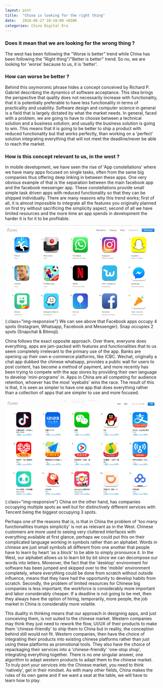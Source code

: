 ```yaml
---
layout: post
title:  "China is looking for the right thing"
date:   2018-06-27 10:10:00 +0200
categories: China Digital Era
---
```


### Does it mean that we are looking for the wrong thing ?
The west has been following the "Worse is better" trend while China has been following the "Right thing"/"Better is better" trend. So no, we are looking for 'worse' because to us, it is 'better'.

### How can worse be better ?
Behind this oxymoronic phrase hides a concept conceived by Richard P. Gabriel describing the dynamics of software acceptance. This idea brings the perspective that quality does not necessarily increase with functionality, that it is potentially preferable to have less functionality in terms of practicality and usability.
Software design and computer science in general is a field that is largely dictated by what the market needs. In general, faced with a problem, we are going to have to choose between a technical solution and a business solution; and usually the business solution is going to win. This means that it is going to be better to ship a product with reduced functionality but that works perfectly, than working on a 'perfect' solution integrating everything that will not meet the deadline/never be able to reach the market.

### How is this concept relevant to us, in the west ?
In mobile development, we have seen the rise of 'App constellations' where we have many apps focused on single tasks, often from the same big companies thus offering deep linking in between these apps. One very obvious example of that is the separation between the main facebook app and the facebook messenger app. These constellations provide small simple task driven apps with reduced functionality so that they can be shipped individually. There are many reasons why this trend works; first of all, it is almost impossible to integrate all the features you originally planned on first try without sacrificing the simplicity aspect; second of all we have limited resources and the more time an app spends in development the harder it is for it to be profitable.


![US-app-store-chart](/img/US_app_store_chart.png){:class="img-responsive"}
We can see above that Facebook apps occupy 4 spots (Instagram, Whatsapp, Facebook and Messenger). Snap occupies 2 spots (Snapchat & Bitmoji).


China follows the exact opposite approach. Over there, everyone does everything, apps are jam-packed with features and functionalities that to us seem completely irrelevant to the primary use of the app. Banks are opening up their own e-commerce platforms, like ICBC. Wechat, originally a chat app dubbed the chinese whatsapp, provides a public wall for users to post content, has become a method of payment, and more recently has been trying to compete with the app stores by providing their own language to develop 'mini-programs' in. Apps in China are all competing for audience retention, whoever has the most 'eyeballs' wins the race. The result of this is that, it is seen as simpler to have one app that does everything rather than a collection of apps that are simpler to use and more focused.


![CN-app-store-chart](/img/CN_app_store_chart.png){:class="img-responsive"}
China on the other hand, has companies occupying multiple spots as well but for distinctively different services with Tencent being the biggest occupying 3 spots.


Perhaps one of the reasons that is, is that in China the problem of 'too many functionalities trumps simplicity' is not as relevant as in the West. Chinese customers are more used to seeing very cluttered interfaces with everything available at first glance, perhaps we could put this on their complicated language working in symbols rather than an alphabet. Words in chinese are just small symbols all different from one another that people have to learn by heart 'as a block' to be able to simply pronounce it. In the West, our alphabet allows us to learn bit by bit since we can decompose our words into letters. Moreover, the fact that the 'desktop' environment for software has been jumped and skipped over to the 'mobile' environment completely, where everything could be done from scratch without outside influence, means that they have had the opportunity to develop habits from scratch. Secondly, the problem of limited resources for Chinese big companies is less important; the workforce is considerably more important and labor considerably cheaper. If a deadline is not going to be met, then they always have the option of hiring, temporarily, more people, the job market in China is considerably more volatile.

This duality in thinking means that our approach in designing apps, and just conceiving them, is not suited to the chinese market. Western companies may think they just need to rework the flow, UI/UX of their products to make them 'chinese-friendly' to ship them to China but in reality, the conception behind still would not fit. Western companies, then have the choice of integrating their products into existing chinese platforms rather than just using these platforms as promotional tools. They also have the choice of repackaging their services into a 'chinese-friendly' 'one-stop shop', integrating everything together. There is no one singular answer, one algorithm to adapt western products to adapt them to the chinese market. To truly port your services into the Chinese market, you need to think 'natively', get in their mindset. As with many other fields, China makes the rules of its own game and if we want a seat at the table, we will have to learn how to play.   

